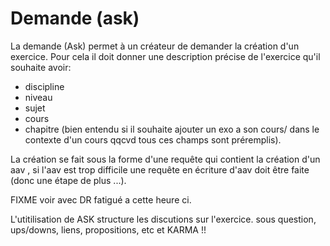 # Demande (ask)

La demande (Ask) permet à un créateur de demander la création d'un exercice. Pour cela il doit donner une description précise de l'exercice qu'il souhaite avoir:
- discipline 
- niveau 
- sujet 
- cours 
- chapitre
(bien entendu si il souhaite ajouter un exo a son cours/ dans le contexte d'un cours qqcvd tous ces champs sont préremplis).

La création se fait sous la forme d'une requête qui contient la création d'un aav ,
si l'aav est trop difficile une requête en écriture d'aav doit être faite (donc une étape de plus ...).

FIXME voir avec DR fatigué a cette heure ci.

L'utitilisation de ASK structure les discutions sur l'exercice. 
sous question, ups/downs, liens, propositions, etc et KARMA !!




